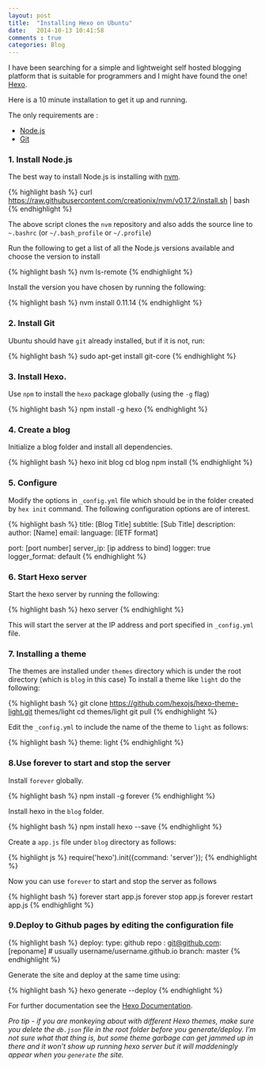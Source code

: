 ```yaml
---
layout: post
title:  "Installing Hexo on Ubuntu"
date:   2014-10-13 10:41:58
comments : true
categories: Blog
---
```

I have been searching for a simple and lightweight self hosted blogging platform that is suitable for programmers and I might have found the one! [Hexo](https://github.com/hexojs/hexo).

Here is a 10 minute installation to get it up and running. 

The only requirements are :

* [Node.js](http://nodejs.org/)
* [Git](http://git-scm.com/)


### 1. Install Node.js
The best way to install Node.js is installing with [nvm](https://github.com/creationix/nvm).

{% highlight bash %}
curl https://raw.githubusercontent.com/creationix/nvm/v0.17.2/install.sh | bash
{% endhighlight %}

The above script clones the `nvm` repository and also adds the source line to `~.bashrc` (or `~/.bash_profile` or  `~/.profile`)

Run the following to get a list of all the Node.js versions available and choose the version to install

{% highlight bash %}
nvm ls-remote
{% endhighlight %}

Install the version you have chosen by running the following:

{% highlight bash %}
nvm install 0.11.14
{% endhighlight %}

### 2. Install Git 
Ubuntu should have `git` already installed, but if it is not, run:

{% highlight bash %}
sudo apt-get install git-core
{% endhighlight %}

### 3. Install Hexo.
Use `npm` to install the `hexo` package globally (using the `-g` flag)

{% highlight bash %}
npm install -g hexo
{% endhighlight %}

### 4. Create a blog
Initialize a blog folder and install all dependencies.

{% highlight bash %}
hexo init blog
cd blog
npm install
{% endhighlight %}

### 5. Configure
Modify the options in `_config.yml` file which should be in the folder created by `hex init` command. The following configuration options are of interest.

{% highlight bash %}
title: [Blog Title]
subtitle: [Sub Title]
description:
author: [Name]
email:
language: [IETF format]

port: [port number]
server_ip: [ip address to bind]
logger: true
logger_format: default
{% endhighlight %}

### 6. Start Hexo server
Start the hexo server by running the following:

{% highlight bash %}
hexo server
{% endhighlight %}

This will start the server at the IP address and port specified in `_config.yml` file.

### 7. Installing a theme
The themes are installed under `themes` directory which is under the root directory (which is `blog` in this case)
To install a theme like `light` do the following:

{% highlight bash %}
git clone https://github.com/hexojs/hexo-theme-light.git themes/light
cd themes/light
git pull
{% endhighlight %}

Edit the `_config.yml` to include the name of the theme to `light` as follows:

{% highlight bash %}
theme: light
{% endhighlight %}

### 8.Use forever to start and stop the server
Install `forever` globally.

{% highlight bash %}
npm install -g forever
{% endhighlight %}

Install hexo in the `blog` folder.

{% highlight bash %}
npm install hexo --save
{% endhighlight %}

Create a `app.js` file under `blog` directory as follows:

{% highlight js %}
require('hexo').init({command: 'server'});
{% endhighlight %}

Now you can use `forever` to start and stop the server as follows

{% highlight bash %}
forever start app.js
forever stop app.js
forever restart app.js
{% endhighlight %}

### 9.Deploy to Github pages by editing the configuration file

{% highlight bash %}
deploy:
  type: github
  repo : git@github.com:[reponame] # usually username/username.github.io
  branch: master
{% endhighlight %}

Generate the site and deploy at the same time using:

{% highlight bash %}
hexo generate --deploy
{% endhighlight %}

For further documentation see the [Hexo Documentation](http://hexo.io/docs/).

_Pro tip - if you are monkeying about with different Hexo themes, make sure you delete the `db.json` file in the root folder before you generate/deploy. I’m not sure what that thing is, but some theme garbage can get jammed up in there and it won’t show up running hexo server but it will maddeningly appear when you `generate` the site._
